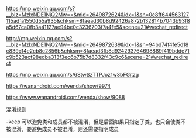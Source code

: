 https://mp.weixin.qq.com/s?__biz=MzIxNDE1NjQ2Mw==&mid=2649872624&idx=1&sn=0c8ff644563127115adfa1550d55a935&chksm=8faead30b8d92426a872b132814b7043b93f8a5d67ca0fb3a41127ae94be0c3236703f7a4fe5&scene=21#wechat_redirect

http://mp.weixin.qq.com/s?__biz=MzIxNDE1NjQ2Mw==&mid=2649872639&idx=1&sn=94bd74f4fe5d18c839c14e2cb8c2856b&chksm=8faead3fb8d924293764698889f419bdde71c9b523acf98edba313f3ec6b75b7d8332f43c9c6&scene=21#wechat_redirect

https://mp.weixin.qq.com/s/6StwSzTTPJoz1w3bFGitzg

https://wanandroid.com/wenda/show/9974

https://www.wanandroid.com/wenda/show/9088

混淆规则

-keep 可以避免类和成员都不被混淆，但是后面如果只指定了类，也只会使类不被混淆，要避免成员不被混淆，则还需要指明成员